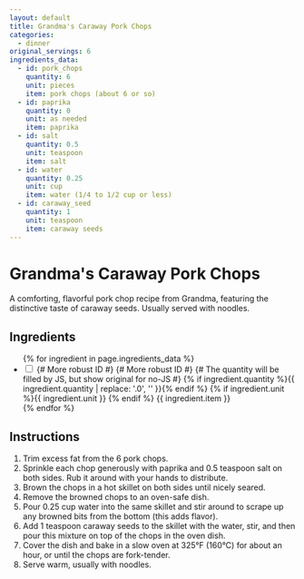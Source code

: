 ```yaml
---
layout: default
title: Grandma's Caraway Pork Chops
categories:
  - dinner
original_servings: 6
ingredients_data:
  - id: pork_chops
    quantity: 6
    unit: pieces
    item: pork chops (about 6 or so)
  - id: paprika
    quantity: 0
    unit: as needed
    item: paprika
  - id: salt
    quantity: 0.5
    unit: teaspoon
    item: salt
  - id: water
    quantity: 0.25
    unit: cup
    item: water (1/4 to 1/2 cup or less)
  - id: caraway_seed
    quantity: 1
    unit: teaspoon
    item: caraway seeds
---
```


# Grandma's Caraway Pork Chops

A comforting, flavorful pork chop recipe from Grandma, featuring the distinctive taste of caraway seeds. Usually served with noodles.

## Ingredients

<ul class="ingredient-list">
  {% for ingredient in page.ingredients_data %}
  <li data-ingredient-id="{{ ingredient.id }}" data-original-quantity="{{ ingredient.quantity }}" data-original-unit="{{ ingredient.unit }}">
    <input type="checkbox" id="ingredient-{{ ingredient.id }}" name="ingredient-{{ ingredient.id }}"> {# More robust ID #}
    <label for="ingredient-{{ ingredient.id }}"> {# More robust ID #}
      <span class="ingredient-quantity">
        {# The quantity will be filled by JS, but show original for no-JS #}
        {% if ingredient.quantity %}{{ ingredient.quantity | replace: '.0', '' }}{% endif %}
      </span>
      {% if ingredient.unit %}{{ ingredient.unit }} {% endif %}
      <span class="ingredient-item">{{ ingredient.item }}</span>
    </label>
  </li>
  {% endfor %}
</ul>

## Instructions

1.  Trim excess fat from the <span class="inst-quantity" data-ingredient-id="pork_chops">6</span> pork chops.
2.  Sprinkle each chop generously with <span class="inst-quantity" data-ingredient-id="paprika"></span>paprika and <span class="inst-quantity" data-ingredient-id="salt">0.5 teaspoon</span> salt on both sides. Rub it around with your hands to distribute.
3.  Brown the chops in a hot skillet on both sides until nicely seared.
4.  Remove the browned chops to an oven-safe dish.
5.  Pour <span class="inst-quantity" data-ingredient-id="water">0.25 cup</span> water into the same skillet and stir around to scrape up any browned bits from the bottom (this adds flavor).
6.  Add <span class="inst-quantity" data-ingredient-id="caraway_seed">1 teaspoon</span> caraway seeds to the skillet with the water, stir, and then pour this mixture on top of the chops in the oven dish.
7.  Cover the dish and bake in a slow oven at 325°F (160°C) for about an hour, or until the chops are fork-tender.
8.  Serve warm, usually with noodles.
